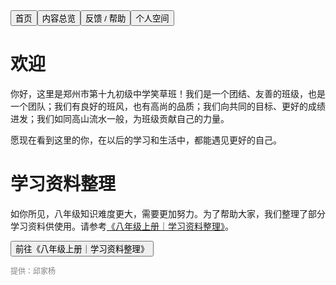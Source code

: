 <link rel="stylesheet" type="text/css" href="style.css">

<div class="btn-group">
<a href="https://zz19z-2021-2.github.io/"><button class="button">首页</button></a><a href="https://zz19z-2021-2.github.io/overview.html"><button class="button">内容总览</button></a><a href="https://zz19z-2021-2.github.io/feedback.html"><button class="button">反馈 / 帮助</button></a><a href="https://zz19z-2021-2.github.io/Spaces/spaces.html"><button class="button">个人空间</button></a>
</div>

<p style="clear:both"></p>


# 欢迎

你好，这里是郑州市第十九初级中学笑草班！我们是一个团结、友善的班级，也是一个团队；我们有良好的班风，也有高尚的品质；我们向共同的目标、更好的成绩进发；我们如同高山流水一般，为班级贡献自己的力量。

愿现在看到这里的你，在以后的学习和生活中，都能遇见更好的自己。

# 学习资料整理

如你所见，八年级知识难度更大，需要更加努力。为了帮助大家，我们整理了部分学习资料供使用。请参考<a href="八年级上册｜学习资料整理.html">《八年级上册｜学习资料整理》</a>。

<a href="八年级上册｜学习资料整理.html"><button class="button-link">前往《八年级上册｜学习资料整理》</button></a>
<br />

<p style="color:grey;font-size:12px;clear:both">提供：邱家杨</p>
